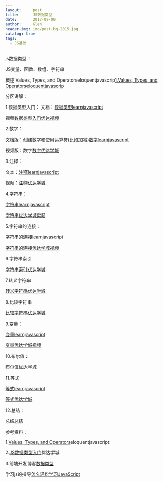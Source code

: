 ```yaml
---
layout:     post 
title:      JS数据类型
date:       2017-09-09 
author:     Glen                      
header-img: img/post-bg-2015.jpg
catalog: true 
tags: 
  - JS基础
---  
```

js数据类型：

JS变量、函数、数组、字符串


概述
Values, Types, and Operatorseloquentjavascrip[1.Values, Types, and Operatorseloquentjavascrip](http://eloquentjavascript.net/01_values.html)


分区讲解：

1.数据类型入门：
文档：[数据类型learnjavascript](http://caibaojian.com/learn-javascript/basics/types.html)

视频[数据类型入门优达视频](https://classroom.udacity.com/courses/ud803/lessons/74007e2e-2a0a-4de3-a8a6-5c2ec4275773/concepts/673e1be5-6c85-4397-8318-192d95d48761)

2.数字：

文档版：创建数字和使用运算符(比如加减)[数字learnjavascript](http://caibaojian.com/learn-javascript/numbers/)

视频版：数字[数字优达学城](https://classroom.udacity.com/courses/ud803/lessons/74007e2e-2a0a-4de3-a8a6-5c2ec4275773/concepts/204ca302-0e26-4c18-8d55-553779f13db3)

3.注释：

文本：[注释learnjavascript](http://caibaojian.com/learn-javascript/basics/comments.html)

视频：[注释优达学城](https://classroom.udacity.com/courses/ud803/lessons/74007e2e-2a0a-4de3-a8a6-5c2ec4275773/concepts/6a4bec50-7caf-4b8b-9685-a4e24346cda0)

4.字符串：

[字符串learnjavascript](http://caibaojian.com/learn-javascript/strings/)

[字符串优达学城实频](https://classroom.udacity.com/courses/ud803/lessons/74007e2e-2a0a-4de3-a8a6-5c2ec4275773/concepts/a7e05a9a-b9af-40c9-b917-541c93ebf414)

5.字符串的连接：

[字符串的连接learnjavascript](http://caibaojian.com/learn-javascript/strings/concat.html)

[字符串的连接优达学城视频](https://classroom.udacity.com/courses/ud803/lessons/74007e2e-2a0a-4de3-a8a6-5c2ec4275773/concepts/d9bc6507-bacd-42ba-b289-bfd2146eff1c)

6.字符串索引

[字符串索引优达学城](https://classroom.udacity.com/courses/ud803/lessons/74007e2e-2a0a-4de3-a8a6-5c2ec4275773/concepts/397a5635-43bd-42d1-b181-179b2c902f67)

7.转义字符串

[转义字符串优达学城](https://classroom.udacity.com/courses/ud803/lessons/74007e2e-2a0a-4de3-a8a6-5c2ec4275773/concepts/d8adc140-b9ae-4f24-9aa3-63abe7bdb586)

8.比较字符串

[比较字符串优达学城](https://classroom.udacity.com/courses/ud803/lessons/74007e2e-2a0a-4de3-a8a6-5c2ec4275773/concepts/3c9feefc-71f8-4d03-97a2-97f9386a53fb)


9.变量：

[变量learnjavascript](http://caibaojian.com/learn-javascript/basics/variables.html)

[变量优达学城视频](https://classroom.udacity.com/courses/ud803/lessons/74007e2e-2a0a-4de3-a8a6-5c2ec4275773/concepts/d38fbf76-c43a-47dd-b031-b20397d6c283)

10.布尔值：

[布尔值优达学城](https://classroom.udacity.com/courses/ud803/lessons/74007e2e-2a0a-4de3-a8a6-5c2ec4275773/concepts/de395b73-8bbc-4d13-85bb-9d3f75141ecd)

11.等式

[等式learnjavascript](http://caibaojian.com/learn-javascript/basics/equality.html)

[等式优达学城](https://classroom.udacity.com/courses/ud803/lessons/74007e2e-2a0a-4de3-a8a6-5c2ec4275773/concepts/94506cb0-bfd1-433e-9f33-7455bea885ed)

12.总结：

总结[总结](https://classroom.udacity.com/courses/ud803/lessons/74007e2e-2a0a-4de3-a8a6-5c2ec4275773/concepts/cf3fff7a-8989-4d81-9801-c7b478ac1e2a)

参考资料：

1.[Values, Types, and Operators](http://eloquentjavascript.net/01_values.html)eloquentjavascript

2.[JS数据类型入门](https://classroom.udacity.com/courses/ud803/lessons/74007e2e-2a0a-4de3-a8a6-5c2ec4275773/concepts/d38fbf76-c43a-47dd-b031-b20397d6c283)优达学城

3.前端开发博客[数据类型](http://caibaojian.com/book/)

学习js的指导[怎么轻松学习JavaScript](https://mp.weixin.qq.com/s/s_gUvEGrgYz4OjmNXLfGJQ)

